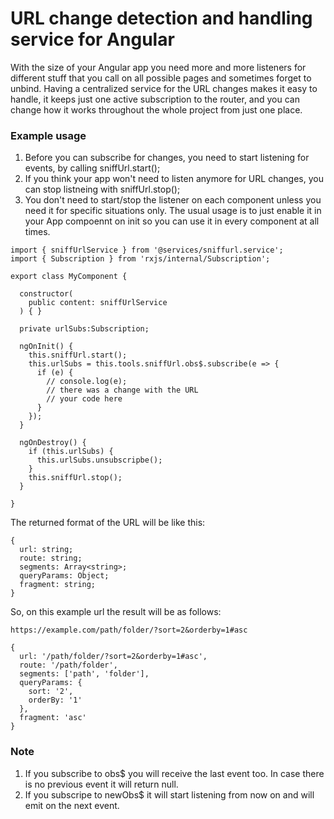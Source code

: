 # URL change detection and handling service for Angular

With the size of your Angular app you need more and more listeners for different stuff that you call on all possible pages
and sometimes forget to unbind. Having a centralized service for the URL changes makes it easy to handle, it keeps just one
active subscription to the router, and you can change how it works throughout the whole project from just one place.

### Example usage

1. Before you can subscribe for changes, you need to start listening for events, by calling sniffUrl.start();
2. If you think your app won't need to listen anymore for URL changes, you can stop listneing with sniffUrl.stop();
3. You don't need to start/stop the listener on each component unless you need it for specific situations only.
The usual usage is to just enable it in your App compoennt on init so you can use it in every component at all times.

```
import { sniffUrlService } from '@services/sniffurl.service';
import { Subscription } from 'rxjs/internal/Subscription';

export class MyComponent {
  
  constructor(
    public content: sniffUrlService
  ) { }
  
  private urlSubs:Subscription;
  
  ngOnInit() {
    this.sniffUrl.start();
    this.urlSubs = this.tools.sniffUrl.obs$.subscribe(e => {
      if (e) {
        // console.log(e);
        // there was a change with the URL
        // your code here        
      }
    });
  }
  
  ngOnDestroy() {
    if (this.urlSubs) {
      this.urlSubs.unsubscripbe();
    }
    this.sniffUrl.stop();
  }

}
```

The returned format of the URL will be like this:
```
{
  url: string;
  route: string;
  segments: Array<string>;
  queryParams: Object;
  fragment: string;
}
```

So, on this example url the result will be as follows:
```
https://example.com/path/folder/?sort=2&orderby=1#asc
```
```
{
  url: '/path/folder/?sort=2&orderby=1#asc',
  route: '/path/folder',
  segments: ['path', 'folder'],
  queryParams: {
    sort: '2',
    orderBy: '1'
  },
  fragment: 'asc'
}
```
### Note
1. If you subscribe to obs$ you will receive the last event too. In case there is no previous event it will return null.
2. If you subscripe to newObs$ it will start listening from now on and will emit on the next event.
